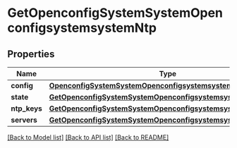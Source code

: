 # GetOpenconfigSystemSystemOpenconfigsystemsystemNtp

## Properties
Name | Type | Description | Notes
------------ | ------------- | ------------- | -------------
**config** | [**OpenconfigSystemSystemOpenconfigsystemsystemNtpConfig**](OpenconfigSystemSystemOpenconfigsystemsystemNtpConfig.md) |  | [optional] 
**state** | [**GetOpenconfigSystemSystemOpenconfigsystemsystemNtpState**](GetOpenconfigSystemSystemOpenconfigsystemsystemNtpState.md) |  | [optional] 
**ntp_keys** | [**GetOpenconfigSystemSystemOpenconfigsystemsystemNtpNtpkeys**](GetOpenconfigSystemSystemOpenconfigsystemsystemNtpNtpkeys.md) |  | [optional] 
**servers** | [**GetOpenconfigSystemSystemOpenconfigsystemsystemNtpServers**](GetOpenconfigSystemSystemOpenconfigsystemsystemNtpServers.md) |  | [optional] 

[[Back to Model list]](../README.md#documentation-for-models) [[Back to API list]](../README.md#documentation-for-api-endpoints) [[Back to README]](../README.md)


